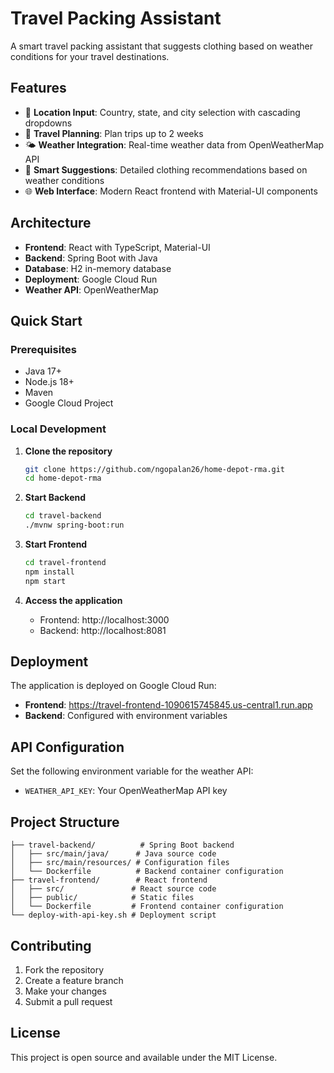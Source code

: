 # Travel Packing Assistant

A smart travel packing assistant that suggests clothing based on weather conditions for your travel destinations.

## Features

- 📍 **Location Input**: Country, state, and city selection with cascading dropdowns
- 📅 **Travel Planning**: Plan trips up to 2 weeks
- 🌤️ **Weather Integration**: Real-time weather data from OpenWeatherMap API
- 👕 **Smart Suggestions**: Detailed clothing recommendations based on weather conditions
- 🌐 **Web Interface**: Modern React frontend with Material-UI components

## Architecture

- **Frontend**: React with TypeScript, Material-UI
- **Backend**: Spring Boot with Java
- **Database**: H2 in-memory database
- **Deployment**: Google Cloud Run
- **Weather API**: OpenWeatherMap

## Quick Start

### Prerequisites
- Java 17+
- Node.js 18+
- Maven
- Google Cloud Project

### Local Development

1. **Clone the repository**
   ```bash
   git clone https://github.com/ngopalan26/home-depot-rma.git
   cd home-depot-rma
   ```

2. **Start Backend**
   ```bash
   cd travel-backend
   ./mvnw spring-boot:run
   ```

3. **Start Frontend**
   ```bash
   cd travel-frontend
   npm install
   npm start
   ```

4. **Access the application**
   - Frontend: http://localhost:3000
   - Backend: http://localhost:8081

## Deployment

The application is deployed on Google Cloud Run:

- **Frontend**: https://travel-frontend-1090615745845.us-central1.run.app
- **Backend**: Configured with environment variables

## API Configuration

Set the following environment variable for the weather API:
- `WEATHER_API_KEY`: Your OpenWeatherMap API key

## Project Structure

```
├── travel-backend/          # Spring Boot backend
│   ├── src/main/java/      # Java source code
│   ├── src/main/resources/ # Configuration files
│   └── Dockerfile          # Backend container configuration
├── travel-frontend/        # React frontend
│   ├── src/               # React source code
│   ├── public/            # Static files
│   └── Dockerfile         # Frontend container configuration
└── deploy-with-api-key.sh # Deployment script
```

## Contributing

1. Fork the repository
2. Create a feature branch
3. Make your changes
4. Submit a pull request

## License

This project is open source and available under the MIT License.